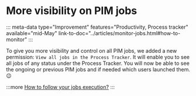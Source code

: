 # More visibility on PIM jobs
::: meta-data type="Improvement" features="Productivity, Process tracker" available="mid-May" link-to-doc="../articles/monitor-jobs.html#how-to-monitor"
:::

To give you more visibility and control on all PIM jobs, we added a new permission: `View all jobs in the Process Tracker`. It will enable you to see all jobs of any status under the Process Tracker. You will now be able to see the ongoing or previous PIM jobs and if needed which users launched them. :wink:


:::more
[How to follow your jobs execution?](../articles/monitor-jobs.html)
:::
